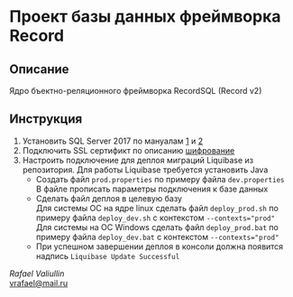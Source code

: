 Проект базы данных фреймворка Record
==============

Описание
----------

 Ядро бъектно-реляционного фреймворка RecordSQL (Record v2)

Инструкция
----------

1. Установить SQL Server 2017 по мануалам [1](https://docs.microsoft.com/ru-ru/sql/linux/quickstart-install-connect-ubuntu?view=sql-server-2017) и [2](https://docs.microsoft.com/ru-RU/sql/linux/sql-server-linux-setup-tools?view=sql-server-2017#ubuntu)
2. Подключить SSL сертификт по описанию [шифрование](https://docs.microsoft.com/ru-ru/sql/linux/sql-server-linux-encrypted-connections?view=sql-server-2017)
3. Настроить подключение для деплоя миграций Liquibase из репозитория. Для работы Liquibase требуется установить Java
    * Создать файл `prod.properties` по примеру файла `dev.properties`  
    В файле прописать параметры подключения к базе данных
    * Сделать файл деплоя в целевую базу  
    Для системы ОС на ядре linux сделать файл `deploy_prod.sh` по примеру файла `deploy_dev.sh` с контекстом `--contexts="prod"`  
    Для системы на ОС Windows сделать файл `deploy_prod.bat` по примеру файла `deploy_dev.bat` с контекстом `--contexts="prod"`  
    * При успешном завершении деплоя в консоли должна появится надпись `Liquibase Update Successful`

_Rafael Valiullin_  
vrafael@mail.ru